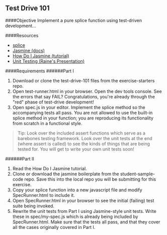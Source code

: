 Test Drive 101
--------------
####Objective
Implement a pure splice function using test-driven development...

####Resources
* [splice](https://developer.mozilla.org/en-US/docs/Web/JavaScript/Reference/Global_Objects/Array/splice)
* [Jasmine (docs)](http://pivotal.github.io/jasmine/)
* [How Do I Jasmine (tutorial)](http://evanhahn.com/how-do-i-jasmine/)
* [Unit Testing (Raine's Presentation)](http://slid.es/rainelourie/unit-testing/fullscreen)

####Requirements
######Part I
1. Download or clone the test-drive-101 files from the exercise-starters repo.
1. Open test-runner.html in your browser. Open the dev tools console. See the errors that say FAIL? Congratulations, you're already through the "red" phase of test-drive development!
1. Open spec.js in your editor. Implement the splice method so the accompanying tests all pass. You are not allowed to use the built-in splice method in your function; you are reproducing its functionality from scratch in a functional style.

  > Tip: Look over the included assert functions which serve as a barebones testing framework. Look over the unit tests at the end (where assert is called) to see the kinds of things that are being tested for. You will get to write your own unit tests soon!

######Part II
1. Read the How Do I Jasmine tutorial.
1. Clone or download the jasmine boilerplate from the student-sample-code repo. Save this into the local repo you will be submitting for this exercise.
1. Copy your splice function into a new javascript file and modify SpecRunner.html to include it.
1. Open SpecRunner.html in your browser to see the initial (failing) test suite being invoked.
1. Rewrite the unit tests from Part I using Jasmine-style unit tests. Write these in spec/my-spec.js which is already being included by SpecRunner.html. Make sure that the tests all pass, and that they cover all the cases originally covered in Part I.
